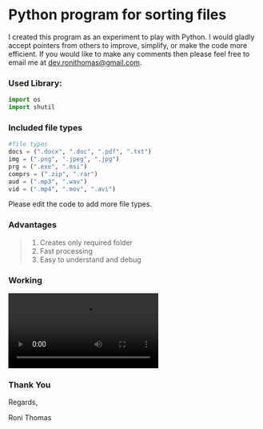 # Python program for sorting files

I created this program as an experiment to play with Python. I would gladly accept pointers from others to improve, simplify, or make the code more efficient. If you would like to make any comments then please feel free to email me at dev.ronithomas@gmail.com.

### Used Library:
```python
import os
import shutil
```

### Included file types
```python
#file types
docs = (".docx", ".doc", ".pdf", ".txt")
img = (".png", ".jpeg", ".jpg")
prg = (".exe", ".msi")
comprs = (".zip", ".rar")
aud = (".mp3", ".wav")
vid = (".mp4", ".mov", ".avi")
```
Please edit the code to add more file types.

### Advantages
>1. Creates only required folder
>2. Fast processing 
>3. Easy to understand and debug

### Working
![working](working.mp4)

### Thank You

Regards,

Roni Thomas